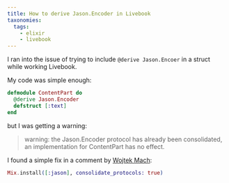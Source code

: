 ```yaml
---
title: How to derive Jason.Encoder in Livebook
taxonomies:
  tags:
    - elixir
    - livebook
---
```


I ran into the issue of trying to include `@derive Jason.Encoer` in a struct while working Livebook.

My code was simple enough:

```elixir
defmodule ContentPart do
  @derive Jason.Encoder
  defstruct [:text]
end
```

but I was getting a warning:

> warning: the Jason.Encoder protocol has already been consolidated, an implementation for ContentPart has no effect.

I found a simple fix in a comment by [Wojtek Mach](https://github.com/livebook-dev/livebook/issues/1405#issuecomment-1246289370):

```elixir
Mix.install([:jason], consolidate_protocols: true)
```
